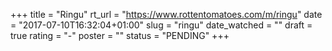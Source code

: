 +++
title = "Ringu"
rt_url = "https://www.rottentomatoes.com/m/ringu"
date = "2017-07-10T16:32:04+01:00"
slug = "ringu"
date_watched = ""
draft = true
rating = "-"
poster = ""
status = "PENDING"
+++